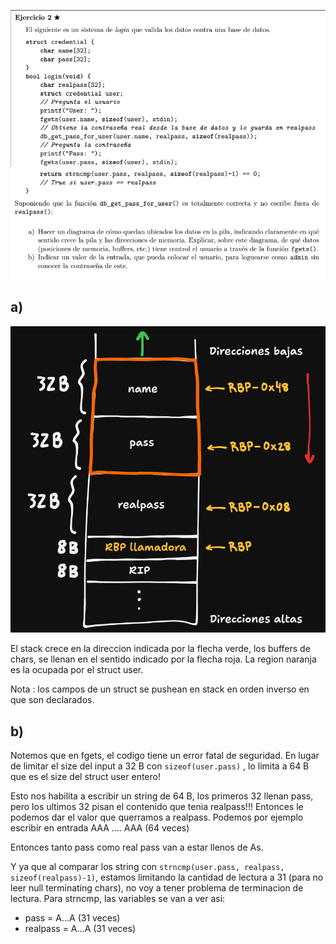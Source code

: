 ![alt text](image.png)

## a)

![alt text](image-3.png)

El stack crece en la direccion indicada por la flecha verde, los buffers de chars, se llenan en el sentido indicado por la flecha roja. La region naranja es la ocupada por el struct user.

Nota : los campos de un struct se pushean en stack en orden inverso en que son declarados.  

## b)

Notemos que en fgets, el codigo tiene un error fatal de seguridad. En lugar de limitar
el size del input a 32 B con ```sizeof(user.pass)``` , lo limita a 64 B que es el size del struct user entero!

Esto nos habilita a escribir un string de 64 B, los primeros 32 llenan pass, pero los ultimos 32 pisan el contenido que tenia realpass!!!
Entonces le podemos dar el valor que querramos a realpass.
Podemos por ejemplo escribir en entrada AAA .... AAA (64 veces)

Entonces tanto pass como real pass van a estar llenos de As.

Y ya que al comparar los string con ``` strncmp(user.pass, realpass, sizeof(realpass)-1) ```,
estamos limitando la cantidad de lectura a 31 (para no leer null terminating chars), no voy a tener problema de terminacion de lectura.
Para strncmp, las variables se van a ver asi:  
- pass = A...A (31 veces)  
- realpass = A...A (31 veces)



